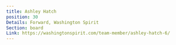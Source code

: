 ```yaml
---
title: Ashley Hatch
position: 30
Details: Forward, Washington Spirit
Section: board
Link: https://washingtonspirit.com/team-member/ashley-hatch-6/
---
```


